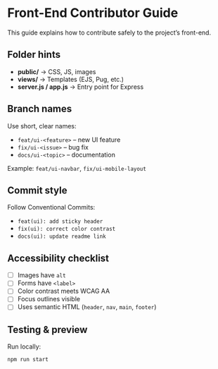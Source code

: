 # Front-End Contributor Guide

This guide explains how to contribute safely to the project’s front-end.

## Folder hints
- **public/** → CSS, JS, images  
- **views/** → Templates (EJS, Pug, etc.)  
- **server.js / app.js** → Entry point for Express

## Branch names
Use short, clear names:
- `feat/ui-<feature>` – new UI feature
- `fix/ui-<issue>` – bug fix
- `docs/ui-<topic>` – documentation

Example: `feat/ui-navbar`, `fix/ui-mobile-layout`

## Commit style
Follow Conventional Commits:
- `feat(ui): add sticky header`
- `fix(ui): correct color contrast`
- `docs(ui): update readme link`

## Accessibility checklist
- [ ] Images have `alt`
- [ ] Forms have `<label>`
- [ ] Color contrast meets WCAG AA
- [ ] Focus outlines visible
- [ ] Uses semantic HTML (`header`, `nav`, `main`, `footer`)

## Testing & preview
Run locally:
```bash
npm run start
